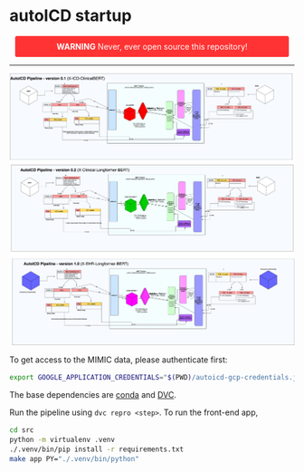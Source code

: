 # autoICD startup

<div style="text-align: center; padding: 10px; margin: 10px; border-outline: 1px solid darkgray; border-radius: 3px; background-color: #ff3333; color: white;">
  <strong>WARNING</strong> Never, ever open source this repository!
</div>

<hr/>

![autoICD](autoICD.jpeg)

To get access to the MIMIC data, please authenticate first:
```bash
export GOOGLE_APPLICATION_CREDENTIALS="$(PWD)/autoicd-gcp-credentials.json"
```

The base dependencies are [conda](https://docs.conda.io/projects/conda/en/latest/user-guide/install/) and [DVC](https://dvc.org).

Run the pipeline using `dvc repro <step>`. To run the front-end app, 

```bash
cd src
python -m virtualenv .venv
./.venv/bin/pip install -r requirements.txt
make app PY="./.venv/bin/python"
``` 


